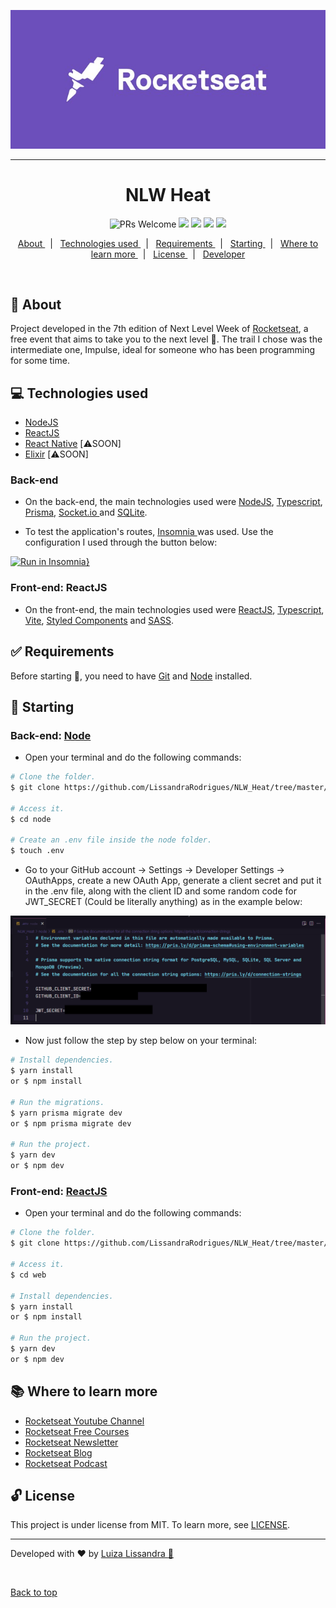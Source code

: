  <div align="center" id="top">
  <p align="center">
  	<img src="https://github.com/LissandraRodrigues/NLW_Heat/blob/master/rocketseat_logo.jfif" />
  </p>
</div>

 <hr/>

<h1 align="center"> NLW Heat </h1>

<p align="center">
   <img src="https://img.shields.io/badge/progress-40%25-brightgreen.svg" alt="PRs Welcome">
   <img src = "https://img.shields.io/github/issues/LissandraRodrigues/NLW_Heat" />
   <img src = "https://img.shields.io/github/forks/LissandraRodrigues/NLW_Heat" />
   <img src = "https://img.shields.io/github/stars/LissandraRodrigues/NLW_Heat" />
   <img src = "https://camo.githubusercontent.com/ceb264b271ea36fdd2755c5ce616adcd4e5ea503de3a8b5aa0770a71c89cfabd/68747470733a2f2f696d672e736869656c64732e696f2f6769746875622f6c6963656e73652f6c756b656d6f72616c65732f726f636b657473686f65732d72656163742d6e61746976652e737667" />
	
</p>	

<p align="center">
  <a href="#dart-about"> About </a> &#xa0; | &#xa0; 
  <a href="#computer-technologies-used"> Technologies used </a> &#xa0; | &#xa0; 
  <a href="#white_check_mark-requirements"> Requirements </a> &#xa0; | &#xa0; 
  <a href="#checkered_flag-starting"> Starting </a> &#xa0; | &#xa0; 
  <a href="#books-where-to-learn-more"> Where to learn more </a> &#xa0; | &#xa0;
  <a href="#unlock-license"> License </a> &#xa0; | &#xa0;
  <a href="https://www.linkedin.com/in/luiza-lissandra/" target="_blank"> Developer </a>
</p>

<br>

## :dart: About ##

Project developed in the 7th edition of Next Level Week of <a href='https://rocketseat.com.br'> Rocketseat</a>, a free event that
aims to take you to the next level :rocket:. The trail I chose was the intermediate one, Impulse, ideal for someone who has been programming for some time.

## :computer: Technologies used ##

- [NodeJS](https://nodejs.org/pt-br/) 
- [ReactJS](https://pt-br.reactjs.org/)
- [React Native](https://reactnative.dev/) [:warning:SOON]
- [Elixir](https://elixir-lang.org/) [:warning:SOON]

### Back-end

- On the back-end, the main technologies used were <a href='https://nodejs.org/pt-br/'> NodeJS</a>, <a href='https://www.typescriptlang.org/'> Typescript</a>, <a href='https://prisma.io/'> Prisma</a>, <a href='https://socket.io/'> Socket.io </a> and <a href='https://www.sqlite.org/index.html'> SQLite</a>. 

- To test the application's routes, <a href='https://insomnia.rest/'> Insomnia </a> was used. 
Use the configuration I used through the button below:

[![Run in Insomnia}](https://insomnia.rest/images/run.svg)](https://insomnia.rest/run/?label=NLW%20Heat&uri=https%3A%2F%2Fraw.githubusercontent.com%2FLissandraRodrigues%2FNLW_Heat%2Fmaster%2Finsomnia)

### Front-end: ReactJS

- On the front-end, the main technologies used were <a href='https://pt-br.reactjs.org/'> ReactJS</a>, <a href='https://www.typescriptlang.org/'> Typescript</a>, <a href='https://vitejs.dev/'> Vite</a>, <a href='https://styled-components.com/'> Styled Components</a> and <a href='https://sass-lang.com/'> SASS</a>. 

## :white_check_mark: Requirements ##

Before starting :checkered_flag:, you need to have [Git](https://git-scm.com) and [Node](https://nodejs.org/pt-br/) installed.

## :checkered_flag: Starting ##

### Back-end: <a href = 'https://github.com/LissandraRodrigues/NLW_Heat/tree/master/node'> Node </a>

- Open your terminal and do the following commands:

```bash
# Clone the folder.
$ git clone https://github.com/LissandraRodrigues/NLW_Heat/tree/master/node

# Access it.
$ cd node

# Create an .env file inside the node folder.
$ touch .env
```

- Go to your GitHub account -> Settings -> Developer Settings -> OAuthApps, create a new OAuth App, generate a client secret and put it in the .env file, along with the client ID and some random code for JWT_SECRET (Could be literally anything) as in the example below:

<img src='env-example.png' />

- Now just follow the step by step below on your terminal:

```bash
# Install dependencies.
$ yarn install 
or $ npm install

# Run the migrations.
$ yarn prisma migrate dev 
or $ npm prisma migrate dev

# Run the project.
$ yarn dev 
or $ npm dev
```

### Front-end: <a href = 'https://github.com/LissandraRodrigues/NLW_Heat/tree/master/web'> ReactJS </a>

- Open your terminal and do the following commands:

```bash
# Clone the folder.
$ git clone https://github.com/LissandraRodrigues/NLW_Heat/tree/master/web

# Access it.
$ cd web

# Install dependencies.
$ yarn install 
or $ npm install

# Run the project.
$ yarn dev 
or $ npm dev
```

## :books: Where to learn more ##

- <a href='https://www.youtube.com/c/RocketSeat/featured'> Rocketseat Youtube Channel </a>
- <a href='https://www.rocketseat.com.br/discover'> Rocketseat Free Courses </a>
- <a href='https://www.notion.so/dev-letter-e59ace6284a044b88fc5a9945ae326de'> Rocketseat Newsletter </a>
- <a href='https://blog.rocketseat.com.br/'> Rocketseat Blog </a>
- <a href='https://open.spotify.com/show/3TNsKUGlP9YbV1pgy3ACrW'> Rocketseat Podcast </a>

## :unlock: License ##

This project is under license from MIT. To learn more, see [LICENSE](LICENSE). 

<hr/>

Developed with ❤ by <a href="https://www.linkedin.com/in/luiza-lissandra/" target="_blank"> Luiza Lissandra :rocket: </a>

&#xa0;

<a href="#top"> Back to top </a>
